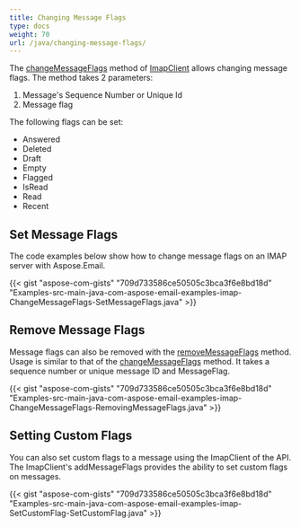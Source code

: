 ```yaml
---
title: Changing Message Flags
type: docs
weight: 70
url: /java/changing-message-flags/
---
```


The [changeMessageFlags](https://apireference.aspose.com/java/email/com.aspose.email/ImapClient#changeMessageFlags\(com.aspose.email.IConnection,%20int,%20com.aspose.email.ImapMessageFlags\)) method of [ImapClient](https://apireference.aspose.com/java/email/com.aspose.email/ImapClient) allows changing message flags. The method takes 2 parameters:

1. Message's Sequence Number or Unique Id
1. Message flag

The following flags can be set:

- Answered
- Deleted
- Draft
- Empty
- Flagged
- IsRead
- Read
- Recent
## **Set Message Flags**
The code examples below show how to change message flags on an IMAP server with Aspose.Email.

{{< gist "aspose-com-gists" "709d733586ce50505c3bca3f6e8bd18d" "Examples-src-main-java-com-aspose-email-examples-imap-ChangeMessageFlags-SetMessageFlags.java" >}}
## **Remove Message Flags**
Message flags can also be removed with the [removeMessageFlags](https://apireference.aspose.com/java/email/com.aspose.email/ImapClient#removeMessageFlags\(com.aspose.email.IConnection,%20int,%20com.aspose.email.ImapMessageFlags\)) method. Usage is similar to that of the [changeMessageFlags](https://apireference.aspose.com/java/email/com.aspose.email/ImapClient#changeMessageFlags\(com.aspose.email.IConnection,%20int,%20com.aspose.email.ImapMessageFlags\)) method. It takes a sequence number or unique message ID and MessageFlag.

{{< gist "aspose-com-gists" "709d733586ce50505c3bca3f6e8bd18d" "Examples-src-main-java-com-aspose-email-examples-imap-ChangeMessageFlags-RemovingMessageFlags.java" >}}
## **Setting Custom Flags**
You can also set custom flags to a message using the ImapClient of the API. The ImapClient's addMessageFlags provides the ability to set custom flags on messages.

{{< gist "aspose-com-gists" "709d733586ce50505c3bca3f6e8bd18d" "Examples-src-main-java-com-aspose-email-examples-imap-SetCustomFlag-SetCustomFlag.java" >}}

